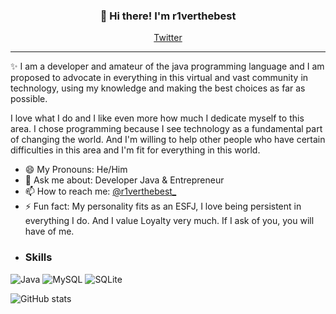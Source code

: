 
<h3 align="center">👋 Hi there! I'm r1verthebest</h3>
<p align="center">
  <a href="https://twitter.com/r1verthebest_">Twitter</a>
</p>

---
✨ I am a developer and amateur of the java programming language and I am proposed to advocate in everything in this virtual and vast community in technology, using my knowledge and making the best choices as far as possible.

I love what I do and I like even more how much I dedicate myself to this area. I chose programming because I see technology as a fundamental part of changing the world. And I'm willing to help other people who have certain difficulties in this area and I'm fit for everything in this world.


- 😄 My Pronouns: He/Him  
- 💬 Ask me about: Developer Java & Entrepreneur
- 📫 How to reach me: [@r1verthebest_](https://twitter.com/r1verthebest)
- ⚡ Fun fact: My personality fits as an ESFJ, I love being persistent in everything I do. And I value Loyalty very much. If I ask of you, you will have of me.
- <h3> Skills </h3>
![Java](https://img.shields.io/badge/Java-ED8B00?style=for-the-badge&logo=java&logoColor=white)
![MySQL](https://img.shields.io/badge/MySQL-00000F?style=for-the-badge&logo=mysql&logoColor=white)
![SQLite](https://camo.githubusercontent.com/932123bf240349f3785c02228b113b06299079e8740f480c767e8335fd6d752a/68747470733a2f2f696d672e736869656c64732e696f2f62616467652f53514c6974652d3037343035453f7374796c653d666f722d7468652d6261646765266c6f676f3d73716c697465266c6f676f436f6c6f723d7768697465)

![GitHub stats](https://github-readme-stats.vercel.app/api?username=Vinnih-1&count_private=true&show_icons=true&theme=radical)
<!--
**r1verthebest/r1verthebest** is a ✨ _special_ ✨ repository because its `README.md` (this file) appears on your GitHub profile.

Here are some ideas to get you started:

- 🔭 I’m currently working on ...
- 🌱 I’m currently learning ...
- 👯 I’m looking to collaborate on ...
- 🤔 I’m looking for help with ...
- 💬 Ask me about ...
- 📫 How to reach me: ...
- 😄 Pronouns: ...
- ⚡ Fun fact: ...
-->
